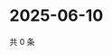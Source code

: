# 2025-06-10

共 0 条

<!-- BEGIN ZHIHUVIDEO -->
<!-- 最后更新时间 Tue Jun 10 2025 18:12:57 GMT+0800 (China Standard Time) -->

<!-- END ZHIHUVIDEO -->
